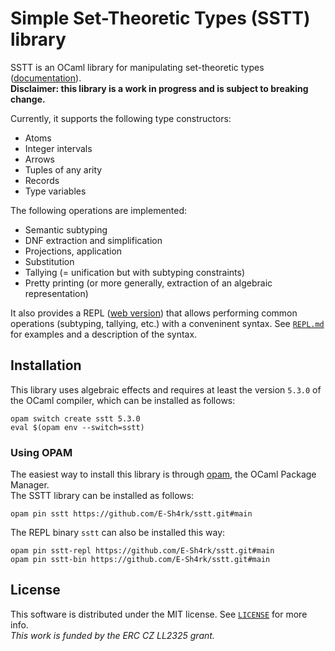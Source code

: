 # Simple Set-Theoretic Types (SSTT) library

SSTT is an OCaml library for manipulating set-theoretic types ([documentation](https://e-sh4rk.github.io/sstt/doc/)).  
**Disclaimer: this library is a work in progress and is subject to breaking change.**

Currently, it supports the following type constructors:
- Atoms
- Integer intervals
- Arrows
- Tuples of any arity
- Records
- Type variables

The following operations are implemented:
- Semantic subtyping
- DNF extraction and simplification
- Projections, application
- Substitution
- Tallying (= unification but with subtyping constraints)
- Pretty printing (or more generally, extraction of an algebraic representation)

It also provides a REPL ([web version](https://e-sh4rk.github.io/sstt/)) that allows performing common operations (subtyping, tallying, etc.) with a conveninent syntax.
See [`REPL.md`](REPL.md) for examples and a description of the syntax.

## Installation

This library uses algebraic effects and requires at least the version `5.3.0` of the OCaml compiler, which can be installed as follows:

```
opam switch create sstt 5.3.0
eval $(opam env --switch=sstt)
```

### Using OPAM

The easiest way to install this library is through [opam](https://opam.ocaml.org/), the OCaml Package Manager.  
The SSTT library can be installed as follows:

```
opam pin sstt https://github.com/E-Sh4rk/sstt.git#main
```

The REPL binary `sstt` can also be installed this way:

```
opam pin sstt-repl https://github.com/E-Sh4rk/sstt.git#main
opam pin sstt-bin https://github.com/E-Sh4rk/sstt.git#main
```

## License

This software is distributed under the MIT license.
See [`LICENSE`](LICENSE) for more info.  
*This work is funded by the ERC CZ LL2325 grant.*
